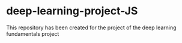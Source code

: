 # deep-learning-project-JS
This repository has been created for the project of the deep learning fundamentals project
